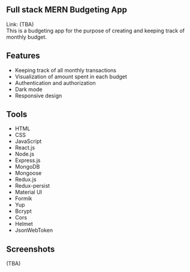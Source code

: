 ## Full stack MERN Budgeting App
Link: (TBA)  
This is a budgeting app for the purpose of creating and keeping track of monthly budget. 

## Features
 - Keeping track of all monthly transactions
 - Visualization of amount spent in each budget
 - Authentication and authorization
 - Dark mode
 - Responsive design

## Tools
 - HTML
 - CSS
 - JavaScript
 - React.js
 - Node.js
 - Express.js
 - MongoDB
 - Mongoose
 - Redux.js
 - Redux-persist
 - Material UI
 - Formik
 - Yup
 - Bcrypt
 - Cors
 - Helmet
 - JsonWebToken

## Screenshots
(TBA)
